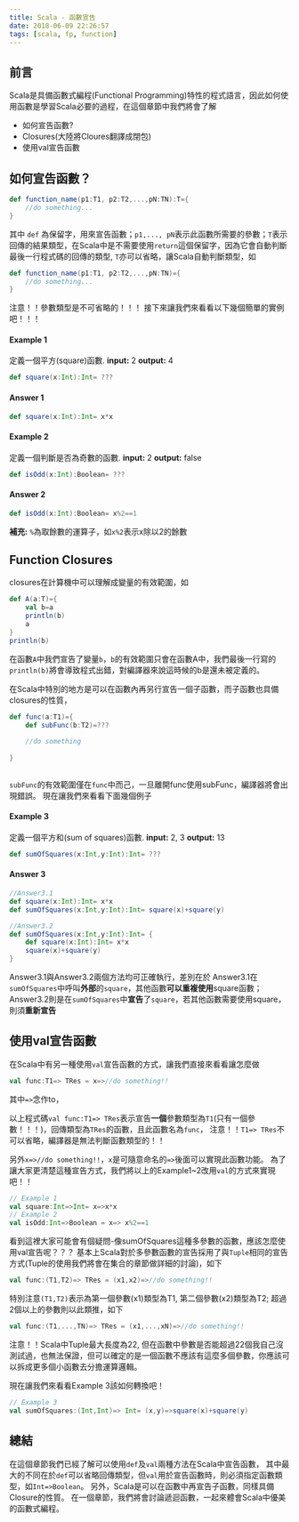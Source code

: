 ```yaml
---
title: Scala - 函數宣告
date: 2018-06-09 22:26:57
tags: [scala, fp, function]
---
```




## 前言
Scala是具備函數式編程(Functional Programming)特性的程式語言，因此如何使用函數是學習Scala必要的過程，在這個章節中我們將會了解
- 如何宣告函數?
- Closures(大陸將Cloures翻譯成閉包)
- 使用val宣告函數

## 如何宣告函數？
```scala
def function_name(p1:T1, p2:T2,...,pN:TN):T={
	//do something...
}
```

其中 `def` 為保留字，用來宣告函數；`p1,..., pN`表示此函數所需要的參數；`T`表示回傳的結果類型，在Scala中是不需要使用`return`這個保留字，因為它會自動判斷最後一行程式碼的回傳的類型, `T`亦可以省略，讓Scala自動判斷類型，如
```scala
def function_name(p1:T1, p2:T2,...,pN:TN)={
	//do something...
}
```
注意！！參數類型是不可省略的！！！
接下來讓我們來看看以下幾個簡單的實例吧！！！
#### Example 1
定義一個平方(square)函數.
**input:**	2
**output:** 4
```scala
def square(x:Int):Int= ???

```
#### Answer 1
```scala
def square(x:Int):Int= x*x
```
#### Example 2
定義一個判斷是否為奇數的函數.
**input:**	2
**output:** false
```scala
def isOdd(x:Int):Boolean= ???
```
#### Answer 2
```scala
def isOdd(x:Int):Boolean= x%2==1
```

**補充:** `%`為取餘數的運算子，如`x%2`表示x除以2的餘數

## Function Closures
closures在計算機中可以理解成變量的有效範圍，如

```scala
def A(a:T)={
	val b=a
	println(b)	
	a
}
println(b)	
```
在函數`A`中我們宣告了變量`b`，`b`的有效範圍只會在函數A中，我們最後一行寫的`println(b)`將會導致程式出錯，對編譯器來說這時候的b是還未被定義的。

在Scala中特別的地方是可以在函數內再另行宣告一個子函數，而子函數也具備closures的性質，
```scala
def func(a:T1)={
	def subFunc(b:T2)=???
  
	//do something
	
}
	
```

`subFunc`的有效範圍僅在`func`中而己，一旦離開func使用subFunc，編譯器將會出現錯誤。
現在讓我們來看看下面幾個例子
#### Example 3
定義一個平方和(sum of squares)函數.
**input:**	2, 3
**output:** 13
```scala
def sumOfSquares(x:Int,y:Int):Int= ???

```
#### Answer 3
```scala
//Answer3.1
def square(x:Int):Int= x*x 
def sumOfSquares(x:Int,y:Int):Int= square(x)+square(y)

//Answer3.2
def sumOfSquares(x:Int,y:Int):Int= {
	def square(x:Int):Int= x*x
	square(x)+square(y)
}

```
Answer3.1與Answer3.2兩個方法均可正確執行，差別在於
Answer3.1在```sumOfSquares```中呼叫**外部**的```square```，其他函數**可以重複使用**square函數；
Answer3.2則是在```sumOfSquares```中**宣告**了```square```，若其他函數需要使用square，則須**重新宣告**

## 使用val宣告函數
在Scala中有另一種使用`val`宣告函數的方式，讓我們直接來看看讓怎麼做
```scala
val func:T1=> TRes = x=>//do something!!
```
其中`=>`念作to，

以上程式碼`val func:T1=> TRes`表示宣告**一個**參數類型為`T1`(只有一個參數！！！)，回傳類型為`TRes`的函數，且此函數名為`func`，
注意！！`T1=> TRes`不可以省略，編譯器是無法判斷函數類型的！！

另外`x=>//do something!!`，`x`是可隨意命名的`=>`後面可以實現此函數功能。
為了讓大家更清楚這種宣告方式，我們將以上的Example1~2改用`val`的方式來實現吧！！

```scala
// Example 1
val square:Int=>Int= x=>x*x
// Example 2
val isOdd:Int=>Boolean = x=> x%2==1
```
看到這裡大家可能會有個疑問-像sumOfSquares這種多參數的函數，應該怎麼使用val宣告呢？？？
基本上Scala對於多參數函數的宣告採用了與`Tuple`相同的宣告方式(Tuple的使用我們將會在集合的章節做詳細的討論)，如下
```scala
val func:(T1,T2)=> TRes = (x1,x2)=>//do something!!
```
特別注意```(T1,T2)```表示為第一個參數(x1)類型為T1, 第二個參數(x2)類型為T2; 超過2個以上的參數則以此類推，如下
```scala
val func:(T1,...,TN)=> TRes = (x1,...,xN)=>//do something!!
```
注意！！Scala中Tuple最大長度為22, 但在函數中參數是否能超過22個我自己沒測試過，也無法保證，但可以確定的是一個函數不應該有這麼多個參數，你應該可以拆成更多個小函數去分擔運算邏輯。

現在讓我們來看看Example 3該如何轉換吧！
```scala
// Example 3
val sumOfSquares:(Int,Int)=> Int= (x,y)=>square(x)+square(y)
```
## 總結
在這個章節我們已經了解可以使用`def`及`val`兩種方法在Scala中宣告函數，
其中最大的不同在於`def`可以省略回傳類型，但`val`用於宣告函數時，則必須指定函數類型，如`Int=>Boolean`。
另外，Scala是可以在函數中再宣告子函數，同樣具備Closure的性質。
在一個章節，我們將會討論遞迴函數，一起來體會Scala中優美的函數式編程。
